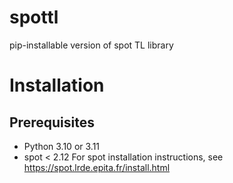 # spottl
pip-installable version of spot TL library

# Installation
## Prerequisites
- Python 3.10 or 3.11
- spot < 2.12
For spot installation instructions, see https://spot.lrde.epita.fr/install.html